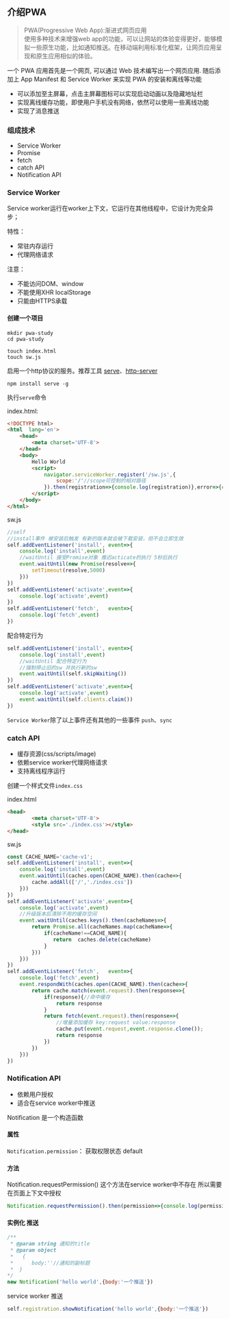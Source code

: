 ## 介绍PWA

>PWA(Progressive Web App):渐进式网页应用<br>使用多种技术来增强web app的功能，可以让网站的体验变得更好，能够模拟一些原生功能，比如通知推送。在移动端利用标准化框架，让网页应用呈现和原生应用相似的体验。

一个 PWA 应用首先是一个网页, 可以通过 Web 技术编写出一个网页应用. 随后添加上 App Manifest 和 Service Worker 来实现 PWA 的安装和离线等功能

+ 可以添加至主屏幕，点击主屏幕图标可以实现启动动画以及隐藏地址栏
+ 实现离线缓存功能，即使用户手机没有网络，依然可以使用一些离线功能
+ 实现了消息推送

### 组成技术

+ Service Worker
+ Promise
+ fetch
+ catch API
+ Notification API


### Service Worker
Service worker运行在worker上下文，它运行在其他线程中，它设计为完全异步；

特性：
+ 常驻内存运行
+ 代理网络请求

注意：
+ 不能访问DOM、window
+ 不能使用XHR localStorage
+ 只能由HTTPS承载

#### 创建一个项目

```shell
mkdir pwa-study
cd pwa-study

touch index.html
touch sw.js
```
启用一个http协议的服务。推荐工具 [serve](https://www.npmjs.com/package/serve)、[http-server](https://www.npmjs.com/package/http-server)

`npm install serve -g` 

执行`serve`命令

index.html:
```html
<!DOCTYPE html>
<html  lang='en'>
    <head>
        <meta charset='UTF-8'>
    </head>
    <body>
        Hello World
        <script>
            navigator.serviceWorker.register('/sw.js',{
                scope:'/'//scope可控制的相对路径
            }).then(registration=>{console.log(registration)},error=>{console.log(error)})
        </script>
    </body>
</html>
```

sw.js
```js
//self
//install事件 被安装后触发 有新的版本就会被下载安装，但不会立即生效
self.addEventListener('install', event=>{
    console.log('install',event)
    //waitUntil 接受Promise对象 推迟acticate的执行 5秒后执行
    event.waitUntil(new Promise(resolve=>{
        setTimeout(resolve,5000)
    }))
})
self.addEventListener('activate',event=>{
    console.log('activate',event)
})
self.addEventListener('fetch',   event=>{
    console.log('fetch',event)
})
```
配合特定行为
```js
self.addEventListener('install', event=>{
    console.log('install',event)
    //waitUntil 配合特定行为
    //强制停止旧的sw 并执行新的sw
    event.waitUntil(self.skipWaiting())
})
self.addEventListener('activate',event=>{
    console.log('activate',event)
    event.waitUntil(self.clients.claim())
})
```

`Service Worker`除了以上事件还有其他的一些事件 `push`、`sync`





### catch API

+ 缓存资源(css/scripts/image)
+ 依赖service worker代理网络请求
+ 支持离线程序运行

创建一个样式文件`index.css`

index.html
```html
<head>
        <meta charset='UTF-8'>
        <style src='./index.css'></style>
</head>
```

sw.js
```js
const CACHE_NAME='cache-v1';
self.addEventListener('install', event=>{
    console.log('install',event)
    event.waitUntil(caches.open(CACHE_NAME).then(cache=>{
        cache.addAll(['/','./index.css'])
    }))
})
self.addEventListener('activate',event=>{
    console.log('activate',event)
    //升级版本后清除不用的缓存空间
    event.waitUntil(caches.keys().then(cacheNames=>{
        return Promise.all(cacheNames.map(cacheName=>{
            if(cacheName!==CACHE_NAME){
               return  caches.delete(cacheName)
            }
        }))
    }))
})
self.addEventListener('fetch',   event=>{
    console.log('fetch',event)
    event.respondWith(caches.open(CACHE_NAME).then(cache=>{
        return cache.match(event.request).then(response=>{
            if(response){//命中缓存
                return response
            }
            return fetch(event.request).then(response=>{
                //增量添加缓存 key:request value:response
                cache.put(event.request,event.response.clone());
                return response
            })
        })
    }))
})
```

### Notification API

+ 依赖用户授权 
+ 适合在service worker中推送

Notification 是一个构造函数

#### 属性
`Notification.permission`： 获取权限状态 default

#### 方法

Notification.requestPermission() 这个方法在service worker中不存在  所以需要在页面上下文中授权
```js
Notification.requestPermission().then(permission=>{console.log(permission)}) //granted 允许  denied禁止
```

#### 实例化 推送
```js
/**
 * @param string 通知的title
 * @param object 
 *   {
 *      body:''//通知的副标题
 *  }
*/
new Notification('hello world',{body:'一个推送'})
```

service worker 推送
```js
self.registration.showNotification('hello world',{body:'一个推送'})
```
